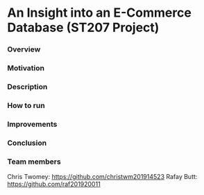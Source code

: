 # An Insight into an E-Commerce Database (ST207 Project)
### Overview

### Motivation

### Description

### How to run

### Improvements

### Conclusion

### Team members
Chris Twomey: https://github.com/christwm201914523
Rafay Butt: https://github.com/raf201920011


